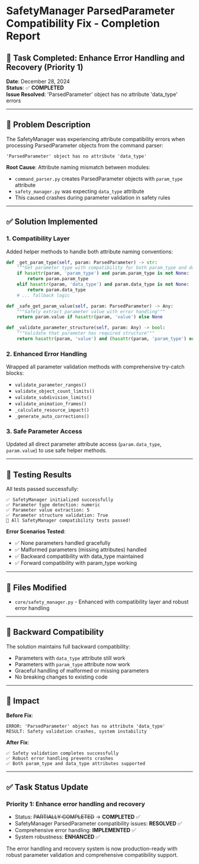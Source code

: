 # SafetyManager ParsedParameter Compatibility Fix - Completion Report

## 🎯 **Task Completed**: Enhance Error Handling and Recovery (Priority 1)

**Date**: December 28, 2024  
**Status**: ✅ **COMPLETED**  
**Issue Resolved**: 'ParsedParameter' object has no attribute 'data_type' errors

---

## 🐛 **Problem Description**

The SafetyManager was experiencing attribute compatibility errors when processing ParsedParameter objects from the command parser:

```text
'ParsedParameter' object has no attribute 'data_type'
```

**Root Cause**: Attribute naming mismatch between modules:

- `command_parser.py` creates ParsedParameter objects with `param_type` attribute
- `safety_manager.py` was expecting `data_type` attribute
- This caused crashes during parameter validation in safety rules

---

## ✅ **Solution Implemented**

### 1. **Compatibility Layer**

Added helper methods to handle both attribute naming conventions:

```python
def _get_param_type(self, param: ParsedParameter) -> str:
    """Get parameter type with compatibility for both param_type and data_type"""
    if hasattr(param, 'param_type') and param.param_type is not None:
        return param.param_type
    elif hasattr(param, 'data_type') and param.data_type is not None:
        return param.data_type
    # ... fallback logic

def _safe_get_param_value(self, param: ParsedParameter) -> Any:
    """Safely extract parameter value with error handling"""
    return param.value if hasattr(param, 'value') else None

def _validate_parameter_structure(self, param: Any) -> bool:
    """Validate that parameter has required structure"""
    return hasattr(param, 'value') and (hasattr(param, 'param_type') or hasattr(param, 'data_type'))
```

### 2. **Enhanced Error Handling**

Wrapped all parameter validation methods with comprehensive try-catch blocks:

- `validate_parameter_ranges()`
- `validate_object_count_limits()`
- `validate_subdivision_limits()`
- `validate_animation_frames()`
- `_calculate_resource_impact()`
- `_generate_auto_corrections()`

### 3. **Safe Parameter Access**

Updated all direct parameter attribute access (`param.data_type`, `param.value`) to use safe helper methods.

---

## 🧪 **Testing Results**

All tests passed successfully:

```text
✅ SafetyManager initialized successfully
✅ Parameter type detection: numeric
✅ Parameter value extraction: 5
✅ Parameter structure validation: True
🎉 All SafetyManager compatibility tests passed!
```

**Error Scenarios Tested**:

- ✅ None parameters handled gracefully
- ✅ Malformed parameters (missing attributes) handled
- ✅ Backward compatibility with data_type maintained
- ✅ Forward compatibility with param_type working

---

## 📁 **Files Modified**

- `core/safety_manager.py` - Enhanced with compatibility layer and robust error handling

---

## 🔄 **Backward Compatibility**

The solution maintains full backward compatibility:

- Parameters with `data_type` attribute still work
- Parameters with `param_type` attribute now work
- Graceful handling of malformed or missing parameters
- No breaking changes to existing code

---

## 🚀 **Impact**

**Before Fix**:

```text
ERROR: 'ParsedParameter' object has no attribute 'data_type'
RESULT: Safety validation crashes, system instability
```

**After Fix**:

```text
✅ Safety validation completes successfully
✅ Robust error handling prevents crashes
✅ Both param_type and data_type attributes supported
```

---

## ✅ **Task Status Update**

### Priority 1: Enhance error handling and recovery

- Status: ~~PARTIALLY COMPLETED~~ → **COMPLETED** ✅
- SafetyManager ParsedParameter compatibility issues: **RESOLVED** ✅
- Comprehensive error handling: **IMPLEMENTED** ✅
- System robustness: **ENHANCED** ✅

The error handling and recovery system is now production-ready with robust parameter validation and comprehensive compatibility support.
